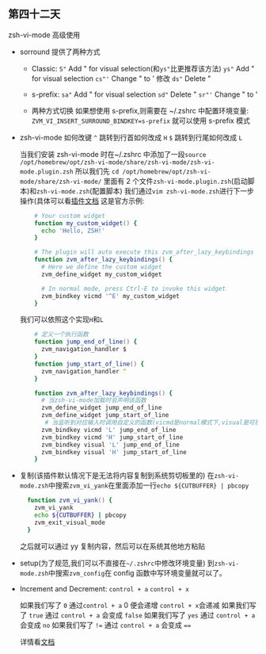 ## 第四十二天

zsh-vi-mode 高级使用

- sorround 提供了两种方式

  - Classic:
    `S"` Add " for visual selection(和`ys"`比更推荐该方法)
    `ys"` Add " for visual selection
    `cs"'` Change " to ' 修改
    `ds"` Delete "

  - s-prefix:
    `sa"` Add " for visual selection
    `sd"` Delete "
    `sr"'` Change " to '

  - 两种方式切换
    如果想使用 s-prefix,则需要在 ~/.zshrc 中配置环境变量: `ZVM_VI_INSERT_SURROUND_BINDKEY=s-prefix` 就可以使用 s-prefix 模式

- zsh-vi-mode 如何改键
  `^` 跳转到行首如何改成 `H`
  `$` 跳转到行尾如何改成 `L`

  当我们安装 zsh-vi-mode 时在~/.zshrc 中添加了一段`source /opt/homebrew/opt/zsh-vi-mode/share/zsh-vi-mode/zsh-vi-mode.plugin.zsh`
  所以我们先 `cd /opt/homebrew/opt/zsh-vi-mode/share/zsh-vi-mode/` 里面有 2 个文件`zsh-vi-mode.plugin.zsh`(启动脚本)和`zsh-vi-mode.zsh`(配置脚本)
  我们通过`vim zsh-vi-mode.zsh`进行下一步操作(具体可以看[插件文档](https://github.com/jeffreytse/zsh-vi-mode#custom-widgets-and-keybindings)
  这是官方示例:

  ```zsh
      # Your custom widget
      function my_custom_widget() {
        echo 'Hello, ZSH!'
      }

      # The plugin will auto execute this zvm_after_lazy_keybindings function
      function zvm_after_lazy_keybindings() {
        # Here we define the custom widget
        zvm_define_widget my_custom_widget

        # In normal mode, press Ctrl-E to invoke this widget
        zvm_bindkey vicmd '^E' my_custom_widget
      }
  ```

  我们可以依照这个实现`H`和`L`

  ```zsh
      # 定义一个执行函数
      function jump_end_of_line() {
        zvm_navigation_handler $
      }
      function jump_start_of_line() {
        zvm_navigation_handler ^
      }

      function zvm_after_lazy_keybindings() {
        # 当zsh-vi-mode加载时会声明该函数
        zvm_define_widget jump_end_of_line
        zvm_define_widget jump_start_of_line
         # 当监听到对应输入时调用自定义的函数(vicmd是normal模式下,visual是可视化模式下)
        zvm_bindkey vicmd 'L' jump_end_of_line
        zvm_bindkey vicmd 'H' jump_start_of_line
        zvm_bindkey visual 'L' jump_end_of_line
        zvm_bindkey visual 'H' jump_start_of_line
      }
  ```

- 复制(该插件默认情况下是无法将内容复制到系统剪切板里的)
  在`zsh-vi-mode.zsh`中搜索`zvm_vi_yank`在里面添加一行`echo ${CUTBUFFER} | pbcopy`

  ```zsh
    function zvm_vi_yank() {
      zvm_vi_yank
      echo ${CUTBUFFER} | pbcopy
      zvm_exit_visual_mode
    }

  ```

  之后就可以通过 yy 复制内容，然后可以在系统其他地方粘贴

- setup(为了规范,我们可以不直接在`~/.zshrc`中修改环境变量)
  到`zsh-vi-mode.zsh`中搜索`zvm_config`在 config 函数中写环境变量就可以了。

- Increment and Decrement:
  `control + a`
  `control + x`

  如果我们写了 `0` 通过`control + a` 0 便会递增 `control + x`会递减
  如果我们写了 `true` 通过 `control + a` 会变成 `false`
  如果我们写了 `yes` 通过 `control + a` 会变成 `no`
  如果我们写了 `!=` 通过 `control + a` 会变成 `==`

  详情看[文档](https://github.com/jeffreytse/zsh-vi-mode#increment-and-decrement)
